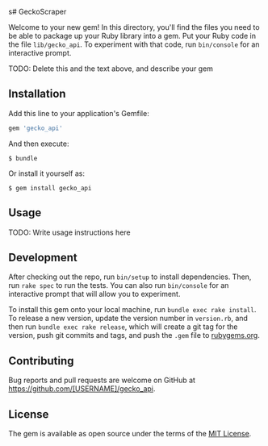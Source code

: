 s# GeckoScraper

Welcome to your new gem! In this directory, you'll find the files you need to be able to package up your Ruby library into a gem. Put your Ruby code in the file `lib/gecko_api`. To experiment with that code, run `bin/console` for an interactive prompt.

TODO: Delete this and the text above, and describe your gem

## Installation

Add this line to your application's Gemfile:

```ruby
gem 'gecko_api'
```

And then execute:

    $ bundle

Or install it yourself as:

    $ gem install gecko_api

## Usage

TODO: Write usage instructions here

## Development

After checking out the repo, run `bin/setup` to install dependencies. Then, run `rake spec` to run the tests. You can also run `bin/console` for an interactive prompt that will allow you to experiment.

To install this gem onto your local machine, run `bundle exec rake install`. To release a new version, update the version number in `version.rb`, and then run `bundle exec rake release`, which will create a git tag for the version, push git commits and tags, and push the `.gem` file to [rubygems.org](https://rubygems.org).

## Contributing

Bug reports and pull requests are welcome on GitHub at https://github.com/[USERNAME]/gecko_api.

## License

The gem is available as open source under the terms of the [MIT License](https://opensource.org/licenses/MIT).
